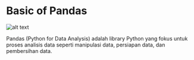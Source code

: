 # Basic of Pandas

![alt text](https://upload.wikimedia.org/wikipedia/commons/thumb/e/ed/Pandas_logo.svg/1200px-Pandas_logo.svg.png)

Pandas (Python for Data Analysis) adalah library Python yang fokus untuk proses analisis data seperti manipulasi data, persiapan data, dan pembersihan data.
